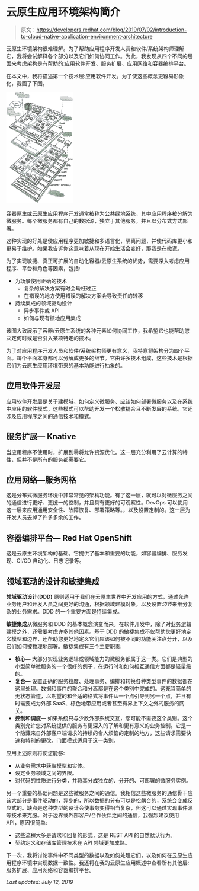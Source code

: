 # 云原生应用环境架构简介

> 原文：<https://developers.redhat.com/blog/2019/07/02/introduction-to-cloud-native-application-environment-architecture>

云原生环境架构很难理解。为了帮助应用程序开发人员和软件/系统架构师理解它，我将尝试解释各个部分以及它们如何协同工作。为此，我发现从四个不同的层面来考虑架构是有帮助的:应用软件开发、服务扩展、应用网络和容器编排平台。

在本文中，我将描述第一个技术层:应用软件开发。为了使这些概念更容易形象化，我画了下图。

![](img/63b7d4f48990510837f28bcdd4d0251c.png)

容器原生或云原生应用程序开发通常被称为公共绿地系统，其中应用程序被分解为微服务。每个微服务都有自己的数据源，独立于其他服务，并且以分布式方式部署。

这种实现的好处是使应用程序更加敏捷和多语言化，隔离问题，并使代码库更小和更易于维护。如果我告诉你这意味着从现在开始生活会变好，那我是在撒谎。

为了实现敏捷、真正可扩展的自动化容器/云原生系统的优势，需要深入考虑应用程序、平台和角色等因素，包括:

*   为场景使用正确的技术
    *   复杂的解决方案有时会矫枉过正
    *   在错误的地方使用错误的解决方案会导致责任的转移
*   持续集成的领域驱动设计
    *   异步事件或 API
    *   如何与现有棕地应用集成

该图大致展示了容器/云原生系统的各种元素如何协同工作，我希望它也能帮助您决定何时或是否引入某项特定的技术。

为了对应用程序开发人员和软件/系统架构师更有意义，我特意将架构分为四个平面。每个平面本身都可以分解成更多的细节。它由许多技术组成，这些技术是根据它们为云原生应用环境带来的基本功能进行抽象的。

## 应用软件开发层

应用软件开发层是关于建模域、如何定义微服务、应该如何部署微服务以及在系统中应用的软件模式，这些模式可以帮助开发一个松散耦合且不断发展的系统。它还涉及应用程序之间的通信技术和模式。

## 服务扩展— Knative

当应用程序不使用时，扩展到零将允许资源优化。这一层充分利用了云计算的特性，但并不是所有的服务都需要它。

## 应用网络—服务网格

这是分布式微服务环境中非常常见的架构功能。有了这一层，就可以对微服务之间的通信进行更好、更统一的控制，并且具有更好的可观察性。DevOps 可以使用这一层来应用通用安全性、故障恢复、部署策略等。，以及设置定制的。这一层为开发人员去掉了许多多余的工作。

## 容器编排平台— Red Hat OpenShift

这是云原生环境架构的基础。它提供了基本和重要的功能，如容器编排、服务发现、CI/CD 自动化、日志记录等。

## 领域驱动的设计和敏捷集成

**领域驱动设计(DDD)** 原则适用于我们在云原生世界中开发应用的方式，通过允许业务用户和开发人员之间更好的沟通，根据领域建模对象，以及设置*边界*来细分复杂的业务需求。DDD 的一个重要方面是持续集成。

**敏捷集成**从微服务和 DDD 的基本概念演变而来。在软件开发中，除了对业务逻辑建模之外，还需要考虑许多其他因素。基于 DDD 的敏捷集成不仅帮助您更好地定义模型和边界，还帮助您更好地定义它们应该如何被不同的功能关注点分开，以及它们如何被物理地部署。敏捷集成有三个主要职责:

*   **核心—** 大部分实现业务逻辑或领域能力的微服务都属于这一类。它们是典型的小型简单微服务的一个很好的例子，在运行时和如何相互通信方面都是轻量级的。
*   **复合—** 设置正确的服务粒度、处理事务、编排和转换各种类型事件的数据都在这里处理。数据和事件的聚合和分离都是在这个类别中完成的。这充当简单的无状态管道，以期望的和合适的格式将事件从一个点引导到另一个点，并且有时需要成为外部 SaaS、棕色地带应用或者甚至有界上下文之外的服务的网关。
*   **控制和调度—** 如果系统只与少数外部系统交互，您可能不需要这个类别。这个类别允许您对系统提供的服务有更深入的了解和更有意义的业务控制。它是一个隐藏来自外部客户端请求的持续的令人烦恼的定制的地方，这些请求需要快速和特别的更改。门面模式适用于这一类别。

应用上述原则将使您能够:

*   从业务需求中获取模型和实体。
*   设定业务领域之间的界限。
*   对代码的性质进行分类，并将其分成独立的、分开的、可部署的微服务实例。

另一个重要的基础问题是这些微服务之间的通信。我相信这些微服务的通信骨干应该大部分是事件驱动的，异步的，所以数据的分布可以是松耦合的，系统会变成反应式的。缺点是这种类型的设计会使事务变得相当复杂，但这可以通过实现事件源等技术来克服。对于边界或外部客户/合作伙伴之间的通信，我强烈建议使用 API，原因很简单:

*   这些流程大多是请求和回复的形式，这是 REST API 的自然默认行为。
*   契约定义和存储库管理技术在 API 领域更加成熟。

下一次，我将讨论事件中不同类型的数据以及如何处理它们，以及如何在云原生应用程序环境中实现数据一致性。我还将在我的云原生应用概述中查看所有其他层:服务扩展、应用网络和容器编排平台。

*Last updated: July 12, 2019*